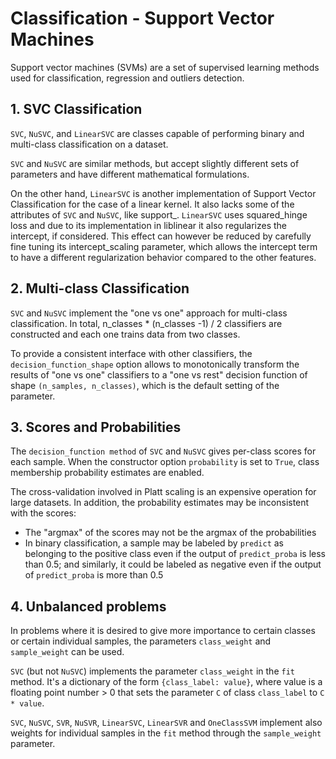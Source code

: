 # Classification - Support Vector Machines
Support vector machines (SVMs) are a set of supervised learning methods used for classification, regression and outliers detection.


## 1. SVC Classification
`SVC`, `NuSVC`, and `LinearSVC` are classes capable of performing binary and multi-class classification on a dataset.

`SVC` and `NuSVC` are similar methods, but accept slightly different sets of parameters and have different mathematical formulations. 

On the other hand, `LinearSVC` is another implementation of Support Vector Classification for the case of a linear kernel. It also lacks some of the attributes of `SVC` and `NuSVC`, like support_. `LinearSVC` uses squared_hinge loss and due to its implementation in liblinear it also regularizes the intercept, if considered. This effect can however be reduced by carefully fine tuning its intercept_scaling parameter, which allows the intercept term to have a different regularization behavior compared to the other features. 
  
## 2. Multi-class Classification
`SVC` and `NuSVC` implement the "one vs one" approach for multi-class classification. In total, n_classes * (n_classes -1) / 2 classifiers are constructed and each one trains data from two classes. 

To provide a consistent interface with other classifiers, the `decision_function_shape` option allows to monotonically transform the results of "one vs one" classifiers to a "one vs rest" decision function of shape `(n_samples, n_classes)`, which is the default setting of the parameter.

## 3. Scores and Probabilities
The `decision_function method` of `SVC` and `NuSVC` gives per-class scores for each sample. When the constructor option `probability` is set to `True`, class membership probability estimates are enabled.

The cross-validation involved in Platt scaling is an expensive operation for large datasets. In addition, the probability estimates may be inconsistent with the scores:
- The "argmax" of the scores may not be the argmax of the probabilities
- In binary classification, a sample may be labeled by `predict` as belonging to the positive class even if the output of `predict_proba` is less than 0.5; and similarly, it could be labeled as negative even if the output of `predict_proba` is more than 0.5

## 4. Unbalanced problems
In problems where it is desired to give more importance to certain classes or certain individual samples, the parameters `class_weight` and `sample_weight` can be used.

`SVC` (but not `NuSVC`) implements the parameter `class_weight` in the `fit` method. It's a dictionary of the form `{class_label: value}`, where value is a floating point number > 0 that sets the parameter `C` of class `class_label` to `C * value`.

`SVC`, `NuSVC`, `SVR`, `NuSVR`, `LinearSVC`, `LinearSVR` and `OneClassSVM` implement also weights for individual samples in the `fit` method through the `sample_weight` parameter.
